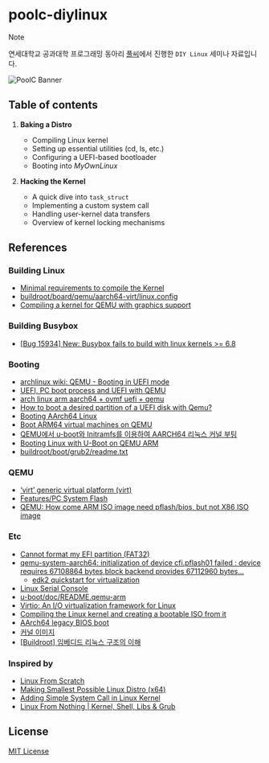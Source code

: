 # poolc-diylinux

> [!NOTE]
> 연세대학교 공과대학 프로그래밍 동아리 [풀씨](https://poolc.org/)에서 진행한 `DIY Linux` 세미나 자료입니다.

![PoolC Banner](https://poolc.org/assets/main-banner-DAW2HCpy.png)

## Table of contents

1. **Baking a Distro**

   - Compiling Linux kernel
   - Setting up essential utilities (cd, ls, etc.)
   - Configuring a UEFI-based bootloader
   - Booting into _MyOwnLinux_

2. **Hacking the Kernel**

   - A quick dive into `task_struct`
   - Implementing a custom system call
   - Handling user-kernel data transfers
   - Overview of kernel locking mechanisms

## References

### Building Linux

- [Minimal requirements to compile the Kernel](https://docs.kernel.org/process/changes.html)
- [buildroot/board/qemu/aarch64-virt/linux.config](https://github.com/buildroot/buildroot/blob/master/board/qemu/aarch64-virt/linux.config)
- [Compiling a kernel for QEMU with graphics support](https://github.com/byte4RR4Y/aarch64-kernel-for-qemu)

### Building Busybox

- [[Bug 15934] New: Busybox fails to build with linux kernels >= 6.8](https://lists.busybox.net/pipermail/busybox-cvs/2024-January/041752.html)

### Booting

- [archlinux wiki: QEMU - Booting in UEFI mode](https://wiki.archlinux.org/title/QEMU#Booting_in_UEFI_mode)
- [UEFI, PC boot process and UEFI with QEMU](https://joonas.fi/2021/02/uefi-pc-boot-process-and-uefi-with-qemu/)
- [arch linux arm aarch64 + ovmf uefi + qemu](https://xnand.netlify.app/2019/10/03/armv8-qemu-efi-aarch64.html)
- [How to boot a desired partition of a UEFI disk with Qemu?](https://unix.stackexchange.com/questions/787873/how-to-boot-a-desired-partition-of-a-uefi-disk-with-qemu)
- [Booting AArch64 Linux](https://www.kernel.org/doc/html/latest/arch/arm64/booting.html)
- [Boot ARM64 virtual machines on QEMU](https://documentation.ubuntu.com/server/how-to/virtualisation/arm64-vms-on-qemu/index.html)
- [QEMU에서 u-boot와 Initramfs를 이용하여 AARCH64 리눅스 커널 부팅](https://velog.io/@dovob/QEMU%EC%97%90%EC%84%9C-u-boot%EC%99%80-Initramfs%EB%A5%BC-%EC%9D%B4%EC%9A%A9%ED%95%98%EC%97%AC-AARCH64-%EB%A6%AC%EB%88%85%EC%8A%A4%EC%BB%A4%EB%84%90-%EB%B6%80%ED%8C%85)
- [Booting Linux with U-Boot on QEMU ARM](https://balau82.wordpress.com/2010/04/12/booting-linux-with-u-boot-on-qemu-arm/)
- [buildroot/boot/grub2/readme.txt](https://github.com/buildroot/buildroot/tree/master/boot/grub2)

### QEMU

- [‘virt’ generic virtual platform (virt)](https://qemu-project.gitlab.io/qemu/system/arm/virt.html)
- [Features/PC System Flash](https://wiki.qemu.org/Features/PC_System_Flash)
- [QEMU: How come ARM ISO image need pflash/bios, but not X86 ISO image](https://stackoverflow.com/questions/78640741/qemu-how-come-arm-iso-image-need-pflash-bios-but-not-x86-iso-image)

### Etc

- [Cannot format my EFI partition (FAT32)](https://unix.stackexchange.com/questions/440988/cannot-format-my-efi-partition-fat32)
- [qemu-system-aarch64: initialization of device cfi.pflash01 failed : device requires 67108864 bytes,block backend provides 67112960 bytes...](https://www.reddit.com/r/freebsd/comments/12ijb2s/qemusystemaarch64_initialization_of_device/)
  - [edk2 quickstart for virtualization](https://www.kraxel.org/blog/2022/05/edk2-virt-quickstart/)
- [Linux Serial Console](https://docs.kernel.org/admin-guide/serial-console.html)
- [u-boot/doc/README.qemu-arm](https://github.com/ARM-software/u-boot/blob/master/doc/README.qemu-arm)
- [Virtio: An I/O virtualization framework for Linux](https://developer.ibm.com/articles/l-virtio/)
- [Compiling the Linux kernel and creating a bootable ISO from it](https://medium.com/@ThyCrow/compiling-the-linux-kernel-and-creating-a-bootable-iso-from-it-6afb8d23ba22)
- [AArch64 legacy BIOS boot](https://forum.osdev.org/viewtopic.php?t=57316)
- [커널 이미지](http://jake.dothome.co.kr/image1/)
- [[Buildroot] 임베디드 리눅스 구조의 이해](https://underflow101.tistory.com/32)

### Inspired by

- [Linux From Scratch](https://www.linuxfromscratch.org/)
- [Making Smallest Possible Linux Distro (x64)](https://www.youtube.com/watch?v=u2Juz5sQyYQ)
- [Adding Simple System Call in Linux Kernel](https://www.youtube.com/watch?v=Kn6D7sH7Fts)
- [Linux From Nothing | Kernel, Shell, Libs & Grub](https://www.youtube.com/watch?v=fk-KGj3pimA)

## License

[MIT License](LICENSE)
